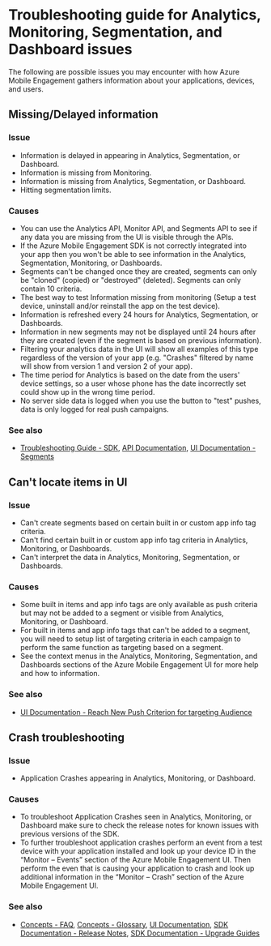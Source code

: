 <properties 
   pageTitle="Azure Mobile Engagement Troubleshooting Guide - Analytics" 
   description="Troubleshooting Analytics, Monitoring, Segmentation, and Dashboard issues in Azure Mobile Engagement" 
   services="mobile-engagement" 
   documentationCenter="" 
   authors="piyushjo" 
   manager="dwrede" 
   editor=""/>

<tags
   ms.service="mobile-engagement"
   ms.devlang="na"
   ms.topic="article"
   ms.tgt_pltfrm="mobile-multiple"
   ms.workload="mobile" 
   ms.date="02/17/2015"
   ms.author="piyushjo"/>

# Troubleshooting guide for Analytics, Monitoring, Segmentation, and Dashboard issues

The following are possible issues you may encounter with how Azure Mobile Engagement gathers information about your applications, devices, and users.

## Missing/Delayed information

### Issue
- Information is delayed in appearing in Analytics, Segmentation, or Dashboard.
- Information is missing from Monitoring.
- Information is missing from Analytics, Segmentation, or Dashboard.
- Hitting segmentation limits.

### Causes

- You can use the Analytics API, Monitor API, and Segments API to see if any data you are missing from the UI is visible through the APIs.
- If the Azure Mobile Engagement SDK is not correctly integrated into your app then you won't be able to see information in the Analytics, Segmentation, Monitoring, or Dashboards.
- Segments can't be changed once they are created, segments can only be "cloned" (copied) or "destroyed" (deleted).
Segments can only contain 10 criteria.
- The best way to test Information missing from monitoring (Setup a test device, uninstall and/or reinstall the app on the test device).
- Information is refreshed every 24 hours for Analytics, Segmentation, or Dashboards.
- Information in new segments may not be displayed until 24 hours after they are created (even if the segment is based on previous information).
- Filtering your analytics data in the UI will show all examples of this type regardless of the version of your app (e.g. "Crashes" filtered by name will show from version 1 and version 2 of your app).
- The time period for Analytics is based on the date from the users' device settings, so a user whose phone has the date incorrectly set could show up in the wrong time period.
- No server side data is logged when you use the button to "test" pushes, data is only logged for real push campaigns.

### See also

- [Troubleshooting Guide - SDK][Link 25], [API Documentation][Link 4], [UI Documentation - Segments][Link 18]

## Can't locate items in UI

### Issue
- Can't create segments based on certain built in or custom app info tag criteria.
- Can't find certain built in or custom app info tag criteria in Analytics, Monitoring, or Dashboards.
- Can't interpret the data in Analytics, Monitoring, Segmentation, or Dashboards.

### Causes

- Some built in items and app info tags are only available as push criteria but may not be added to a segment or visible from Analytics, Monitoring, or Dashboard. 
- For built in items and app info tags that can't be added to a segment, you will need to setup list of targeting criteria in each campaign to perform the same function as targeting based on a segment.
- See the context menus in the Analytics, Monitoring, Segmentation, and Dashboards sections of the Azure Mobile Engagement UI for more help and how to information.

### See also

- [UI Documentation - Reach New Push Criterion for targeting Audience][Link 28]
 
## Crash troubleshooting

### Issue
- Application Crashes appearing in Analytics, Monitoring, or Dashboard.

### Causes

- To troubleshoot Application Crashes seen in Analytics, Monitoring, or Dashboard make sure to check the release notes for known issues with previous versions of the SDK.
- To further troubleshoot application crashes perform an event from a test device with your application installed and look up your device ID in the “Monitor – Events” section of the Azure Mobile Engagement UI. Then perform the even that is causing your application to crash and look up additional information in the “Monitor – Crash” section of the Azure Mobile Engagement UI. 

### See also

- [Concepts - FAQ][Link 6], [Concepts - Glossary][Link 6], [UI Documentation][Link 1], [SDK Documentation - Release Notes][Link 5], [SDK Documentation - Upgrade Guides][Link 5]

<!--Link references-->
[Link 1]: mobile-engagement-user-interface.md
[Link 2]: mobile-engagement-troubleshooting-guide.md
[Link 3]: mobile-engagement-how-tos.md
[Link 4]: http://go.microsoft.com/fwlink/?LinkID=525553
[Link 5]: http://go.microsoft.com/fwlink/?LinkID=525554
[Link 6]: http://go.microsoft.com/fwlink/?LinkId=525555
[Link 7]: https://account.windowsazure.com/PreviewFeatures
[Link 8]: https://social.msdn.microsoft.com/Forums/azure/en-US/home?forum=azuremobileengagement
[Link 9]: http://azure.microsoft.com/en-us/services/mobile-engagement/
[Link 10]: http://azure.microsoft.com/en-us/documentation/services/mobile-engagement/
[Link 11]: http://azure.microsoft.com/en-us/pricing/details/mobile-engagement/
[Link 12]: mobile-engagement-user-interface-navigation.md
[Link 13]: mobile-engagement-user-interface-home.md
[Link 14]: mobile-engagement-user-interface-my-account.md
[Link 15]: mobile-engagement-user-interface-analytics.md
[Link 16]: mobile-engagement-user-interface-monitor.md
[Link 17]: mobile-engagement-user-interface-reach.md
[Link 18]: mobile-engagement-user-interface-segments.md
[Link 19]: mobile-engagement-user-interface-dashboard.md
[Link 20]: mobile-engagement-user-interface-settings.md
[Link 21]: mobile-engagement-troubleshooting-guide-analytics.md
[Link 22]: mobile-engagement-troubleshooting-guide-apis.md
[Link 23]: mobile-engagement-troubleshooting-guide-push-reach.md
[Link 24]: mobile-engagement-troubleshooting-guide-service.md
[Link 25]: mobile-engagement-troubleshooting-guide-sdk.md
[Link 26]: mobile-engagement-troubleshooting-guide-sr-info.md
[Link 27]: mobile-engagement-user-interface-reach-campaign.md
[Link 28]: mobile-engagement-user-interface-reach-criterion.md
[Link 29]: mobile-engagement-user-interface-reach-content.md

